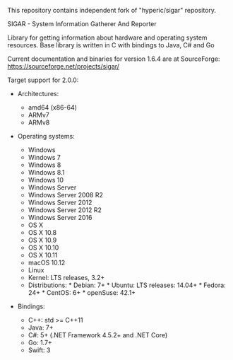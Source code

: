 This repository contains independent fork of "hyperic/sigar" repository.

SIGAR - System Information Gatherer And Reporter

Library for getting information about hardware and operating system resources. Base library is written in C with bindings to Java, C# and Go

Current documentation and binaries for version 1.6.4 are at SourceForge: https://sourceforge.net/projects/sigar/

Target support for 2.0.0:
* Architectures:
    * amd64 (x86-64)
    * ARMv7
    * ARMv8
* Operating systems:
    * Windows
     * Windows 7
     * Windows 8
     * Windows 8.1
     * Windows 10
    * Windows Server
     * Windows Server 2008 R2
     * Windows Server 2012
     * Windows Server 2012 R2
     * Windows Server 2016
    * OS X
     * OS X 10.8
     * OS X 10.9
     * OS X 10.10
     * OS X 10.11
     * macOS 10.12
    * Linux
     * Kernel: LTS releases, 3.2+
     * Distributions:
      * Debian: 7+
      * Ubuntu: LTS releases: 14.04+
      * Fedora: 24+
      * CentOS: 6+
      * openSuse: 42.1+

* Bindings:
    * C++: std >= C++11
    * Java: 7+
    * C#: 5+ (.NET Framework 4.5.2+ and .NET Core)
    * Go: 1.7+
    * Swift: 3

